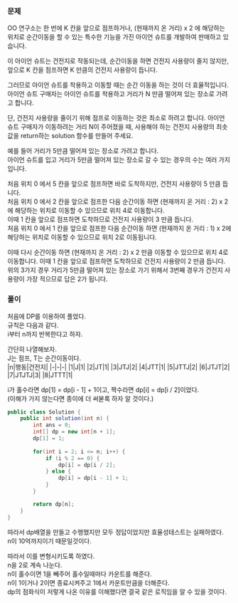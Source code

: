### 문제

OO 연구소는 한 번에 K 칸을 앞으로 점프하거나, (현재까지 온 거리) x 2 에 해당하는 위치로 순간이동을 할 수 있는 특수한 기능을 가진 아이언 슈트를 개발하여 판매하고 있습니다.    

이 아이언 슈트는 건전지로 작동되는데, 순간이동을 하면 건전지 사용량이 줄지 않지만, 앞으로 K 칸을 점프하면 K 만큼의 건전지 사용량이 듭니다.    

그러므로 아이언 슈트를 착용하고 이동할 때는 순간 이동을 하는 것이 더 효율적입니다. 아이언 슈트 구매자는 아이언 슈트를 착용하고 거리가 N 만큼 떨어져 있는 장소로 가려고 합니다.    

단, 건전지 사용량을 줄이기 위해 점프로 이동하는 것은 최소로 하려고 합니다. 아이언 슈트 구매자가 이동하려는 거리 N이 주어졌을 때, 사용해야 하는 건전지 사용량의 최솟값을 return하는 solution 함수를 만들어 주세요.   

예를 들어 거리가 5만큼 떨어져 있는 장소로 가려고 합니다.   
아이언 슈트를 입고 거리가 5만큼 떨어져 있는 장소로 갈 수 있는 경우의 수는 여러 가지입니다.   

처음 위치 0 에서 5 칸을 앞으로 점프하면 바로 도착하지만, 건전지 사용량이 5 만큼 듭니다.   
처음 위치 0 에서 2 칸을 앞으로 점프한 다음 순간이동 하면 (현재까지 온 거리 : 2) x 2에 해당하는 위치로 이동할 수 있으므로 위치 4로 이동합니다.   
이때 1 칸을 앞으로 점프하면 도착하므로 건전지 사용량이 3 만큼 듭니다.     
처음 위치 0 에서 1 칸을 앞으로 점프한 다음 순간이동 하면 (현재까지 온 거리 : 1) x 2에 해당하는 위치로 이동할 수 있으므로 위치 2로 이동됩니다.    

이때 다시 순간이동 하면 (현재까지 온 거리 : 2) x 2 만큼 이동할 수 있으므로 위치 4로 이동합니다. 이때 1 칸을 앞으로 점프하면 도착하므로 건전지 사용량이 2 만큼 듭니다.   
위의 3가지 경우 거리가 5만큼 떨어져 있는 장소로 가기 위해서 3번째 경우가 건전지 사용량이 가장 적으므로 답은 2가 됩니다.   




### 풀이

처음에 DP를 이용하여 풀었다.      
규칙은 다음과 같다.   
i부터 n까지 반복한다고 하자.   

간단히 나열해보자.   
J는 점프, T는 순간이동이다.   
|n|행동|건전지|
|-|-|-|
|1|J|1|
|2|JT|1|
|3|JTJ|2|
|4|JTT|1|
|5|JTTJ|2|
|6|JTJT|2|
|7|JTJTJ|3|
|8|JTTT|1|

i가 홀수라면 dp[1] = dp[i - 1] + 1이고, 짝수라면 dp[i] = dp[i / 2]이었다.   
(이해가 가지 않는다면 종이에 더 써볻록 하자 알 것이다.)

```java
public class Solution {
    public int solution(int n) {
        int ans = 0;
        int[] dp = new int[n + 1];
        dp[1] = 1;
        
        for(int i = 2; i <= n; i++) {
            if (i % 2 == 0) {
                dp[i] = dp[i / 2];
            } else {
                dp[i] = dp[i - 1] + 1;
            }
        }

        return dp[n];
    }
}
```

따라서 dp배열을 만들고 수행했지만 모두 정답이었지만 효율성테스트는 실패하였다.   
n이 10억까지이기 때문일것이다.   

따라서 이를 변형시키도록 하였다.   
n을 2로 계속 나눈다.   
n이 홀수이면 1을 빼주어 홀수일때마다 카운트를 해준다.   
n이 1이거나 2이면 종료시켜주고 1에서 카운트만큼을 더해준다.   
dp의 점화식이 저렇게 나온 이유를 이해했다면 결국 같은 로직임을 알 수 있을 것이다.
